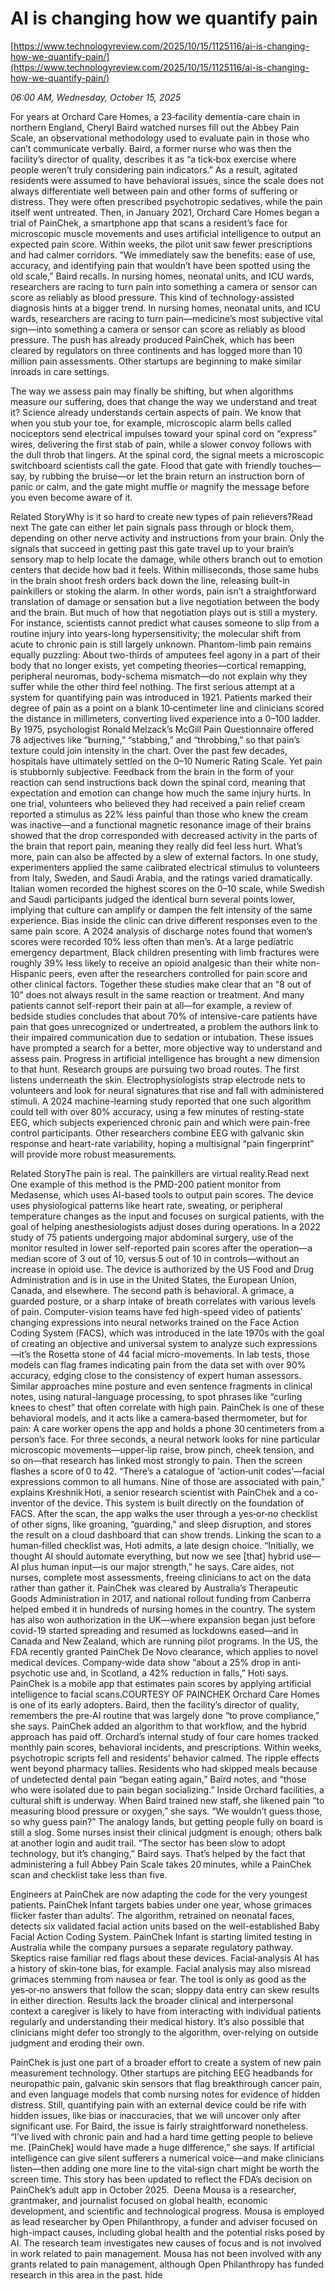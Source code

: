 # AI is changing how we quantify pain

[https://www.technologyreview.com/2025/10/15/1125116/ai-is-changing-how-we-quantify-pain/](https://www.technologyreview.com/2025/10/15/1125116/ai-is-changing-how-we-quantify-pain/)

*06:00 AM, Wednesday, October 15, 2025*

For years at Orchard Care Homes, a 23‑facility dementia-care chain in northern England, Cheryl Baird watched nurses fill out the Abbey Pain Scale, an observational methodology used to evaluate pain in those who can’t communicate verbally. Baird, a former nurse who was then the facility’s director of quality, describes it as “a tick‑box exercise where people weren’t truly considering pain indicators.” As a result, agitated residents were assumed to have behavioral issues, since the scale does not always differentiate well between pain and other forms of suffering or distress. They were often prescribed psychotropic sedatives, while the pain itself went untreated.  Then, in January 2021, Orchard Care Homes began a trial of PainChek, a smartphone app that scans a resident’s face for microscopic muscle movements and uses artificial intelligence to output an expected pain score. Within weeks, the pilot unit saw fewer prescriptions and had calmer corridors. “We immediately saw the benefits: ease of use, accuracy, and identifying pain that wouldn’t have been spotted using the old scale,” Baird recalls.  In nursing homes, neonatal units, and ICU wards, researchers are racing to turn pain into something a camera or sensor can score as reliably as blood pressure.  This kind of technology-assisted diagnosis hints at a bigger trend. In nursing homes, neonatal units, and ICU wards, researchers are racing to turn pain—medicine’s most subjective vital sign—into something a camera or sensor can score as reliably as blood pressure. The push has already produced PainChek, which has been cleared by regulators on three continents and has logged more than 10 million pain assessments. Other startups are beginning to make similar inroads in care settings.

The way we assess pain may finally be shifting, but when algorithms measure our suffering, does that change the way we understand and treat it? Science already understands certain aspects of pain. We know that when you stub your toe, for example, microscopic alarm bells called nociceptors send electrical impulses toward your spinal cord on “express” wires, delivering the first stab of pain, while a slower convoy follows with the dull throb that lingers. At the spinal cord, the signal meets a microscopic switchboard scientists call the gate. Flood that gate with friendly touches—say, by rubbing the bruise—or let the brain return an instruction born of panic or calm, and the gate might muffle or magnify the message before you even become aware of it.

Related StoryWhy is it so hard to create new types of pain relievers?Read next The gate can either let pain signals pass through or block them, depending on other nerve activity and instructions from your brain. Only the signals that succeed in getting past this gate travel up to your brain’s sensory map to help locate the damage, while others branch out to emotion centers that decide how bad it feels. Within milliseconds, those same hubs in the brain shoot fresh orders back down the line, releasing built-in painkillers or stoking the alarm. In other words, pain isn’t a straightforward translation of damage or sensation but a live negotiation between the body and the brain. But much of how that negotiation plays out is still a mystery. For instance, scientists cannot predict what causes someone to slip from a routine injury into years-long hypersensitivity; the molecular shift from acute to chronic pain is still largely unknown. Phantom-limb pain remains equally puzzling: About two-thirds of amputees feel agony in a part of their body that no longer exists, yet competing theories—cortical remapping, peripheral neuromas, body-schema mismatch—do not explain why they suffer while the other third feel nothing. The first serious attempt at a system for quantifying pain was introduced in 1921. Patients marked their degree of pain as a point on a blank 10‑centimeter line and clinicians scored the distance in millimeters, converting lived experience into a 0–100 ladder. By 1975, psychologist Ronald Melzack’s McGill Pain Questionnaire offered 78 adjectives like “burning,” “stabbing,” and “throbbing,” so that pain’s texture could join intensity in the chart. Over the past few decades, hospitals have ultimately settled on the 0–10 Numeric Rating Scale. Yet pain is stubbornly subjective. Feedback from the brain in the form of your reaction can send instructions back down the spinal cord, meaning that expectation and emotion can change how much the same injury hurts. In one trial, volunteers who believed they had received a pain relief cream reported a stimulus as 22% less painful than those who knew the cream was inactive—and a functional magnetic resonance image of their brains showed that the drop corresponded with decreased activity in the parts of the brain that report pain, meaning they really did feel less hurt.  What’s more, pain can also be affected by a slew of external factors. In one study, experimenters applied the same calibrated electrical stimulus to volunteers from Italy, Sweden, and Saudi Arabia, and the ratings varied dramatically. Italian women recorded the highest scores on the 0–10 scale, while Swedish and Saudi participants judged the identical burn several points lower, implying that culture can amplify or dampen the felt intensity of the same experience. Bias inside the clinic can drive different responses even to the same pain score. A 2024 analysis of discharge notes found that women’s scores were recorded 10% less often than men’s. At a large pediatric emergency department, Black children presenting with limb fractures were roughly 39% less likely to receive an opioid analgesic than their white non-Hispanic peers, even after the researchers controlled for pain score and other clinical factors. Together these studies make clear that an “8 out of 10” does not always result in the same reaction or treatment. And many patients cannot self-report their pain at all—for example, a review of bedside studies concludes that about 70% of intensive-care patients have pain that goes unrecognized or undertreated, a problem the authors link to their impaired communication due to sedation or intubation. These issues have prompted a search for a better, more objective way to understand and assess pain. Progress in artificial intelligence has brought a new dimension to that hunt. Research groups are pursuing two broad routes. The first listens underneath the skin. Electrophysiologists strap electrode nets to volunteers and look for neural signatures that rise and fall with administered stimuli. A 2024 machine-learning study reported that one such algorithm could tell with over 80% accuracy, using a few minutes of resting-state EEG, which subjects experienced chronic pain and which were pain-free control participants. Other researchers combine EEG with galvanic skin response and heart-rate variability, hoping a multisignal “pain fingerprint” will provide more robust measurements.

Related StoryThe pain is real. The painkillers are virtual reality.Read next One example of this method is the PMD-200 patient monitor from Medasense, which uses AI-based tools to output pain scores. The device uses physiological patterns like heart rate, sweating, or peripheral temperature changes as the input and focuses on surgical patients, with the goal of helping anesthesiologists adjust doses during operations. In a 2022 study of 75 patients undergoing major abdominal surgery, use of the monitor resulted in lower self-reported pain scores after the operation—a median score of 3 out of 10, versus 5 out of 10 in controls—without an increase in opioid use. The device is authorized by the US Food and Drug Administration and is in use in the United States, the European Union, Canada, and elsewhere. The second path is behavioral. A grimace, a guarded posture, or a sharp intake of breath correlates with various levels of pain. Computer-vision teams have fed high-speed video of patients’ changing expressions into neural networks trained on the Face Action Coding System (FACS), which was introduced in the late 1970s with the goal of creating an objective and universal system to analyze such expressions—it’s the Rosetta stone of 44 facial micro-movements. In lab tests, those models can flag frames indicating pain from the data set with over 90% accuracy, edging close to the consistency of expert human assessors. Similar approaches mine posture and even sentence fragments in clinical notes, using natural-language processing, to spot phrases like “curling knees to chest” that often correlate with high pain. PainChek is one of these behavioral models, and it acts like a camera‑based thermometer, but for pain: A care worker opens the app and holds a phone 30 centimeters from a person’s face. For three seconds, a neural network looks for nine particular microscopic movements—upper‑lip raise, brow pinch, cheek tension, and so on—that research has linked most strongly to pain. Then the screen flashes a score of 0 to 42. “There’s a catalogue of ‘action‑unit codes’—facial expressions common to all humans. Nine of those are associated with pain,” explains Kreshnik Hoti, a senior research scientist with PainChek and a co-inventor of the device. This system is built directly on the foundation of FACS. After the scan, the app walks the user through a yes‑or‑no checklist of other signs, like groaning, “guarding,” and sleep disruption, and stores the result on a cloud dashboard that can show trends. Linking the scan to a human‑filled checklist was, Hoti admits, a late design choice. “Initially, we thought AI should automate everything, but now we see [that] hybrid use—AI plus human input—is our major strength,” he says. Care aides, not nurses, complete most assessments, freeing clinicians to act on the data rather than gather it.  PainChek was cleared by Australia’s Therapeutic Goods Administration in 2017, and national rollout funding from Canberra helped embed it in hundreds of nursing homes in the country. The system has also won authorization in the UK—where expansion began just before covid-19 started spreading and resumed as lockdowns eased—and in Canada and New Zealand, which are running pilot programs. In the US, the FDA recently granted PainChek De Novo clearance, which applies to novel medical devices. Company‑wide data show “about a 25% drop in anti­psychotic use and, in Scotland, a 42% reduction in falls,” Hoti says.  PainChek is a mobile app that estimates pain scores by applying artificial intelligence to facial scans.COURTESY OF PAINCHEK   Orchard Care Homes is one of its early adopters. Baird, then the facility’s director of quality, remembers the pre‑AI routine that was largely done “to prove compliance,” she says. PainChek added an algorithm to that workflow, and the hybrid approach has paid off. Orchard’s internal study of four care homes tracked monthly pain scores, behavioral incidents, and prescriptions. Within weeks, psychotropic scripts fell and residents’ behavior calmed. The ripple effects went beyond pharmacy tallies. Residents who had skipped meals because of undetected dental pain “began eating again,” Baird notes, and “those who were isolated due to pain began socializing.” Inside Orchard facilities, a cultural shift is underway. When Baird trained new staff, she likened pain “to measuring blood pressure or oxygen,” she says. “We wouldn’t guess those, so why guess pain?” The analogy lands, but getting people fully on board is still a slog. Some nurses insist their clinical judgment is enough; others balk at another login and audit trail. “The sector has been slow to adopt technology, but it’s changing,” Baird says. That’s helped by the fact that administering a full Abbey Pain Scale takes 20 minutes, while a PainChek scan and checklist take less than five.

Engineers at PainChek are now adapting the code for the very youngest patients. PainChek Infant targets babies under one year, whose grimaces flicker faster than adults’. The algorithm, retrained on neonatal faces, detects six validated facial action units based on the well-established Baby Facial Action Coding System. PainChek Infant is starting limited testing in Australia while the company pursues a separate regulatory pathway. Skeptics raise familiar red flags about these devices. Facial‑analysis AI has a history of skin‑tone bias, for example. Facial analysis may also misread grimaces stemming from nausea or fear. The tool is only as good as the yes‑or‑no answers that follow the scan; sloppy data entry can skew results in either direction. Results lack the broader clinical and interpersonal context a caregiver is likely to have from interacting with individual patients regularly and understanding their medical history. It’s also possible that clinicians might defer too strongly to the algorithm, over-relying on outside judgment and eroding their own.

PainChek is just one part of a broader effort to create a system of new pain measurement technology. Other startups are pitching EEG headbands for neuropathic pain, galvanic skin sensors that flag breakthrough cancer pain, and even language models that comb nursing notes for evidence of hidden distress. Still, quantifying pain with an external device could be rife with hidden issues, like bias or inaccuracies, that we will uncover only after significant use. For Baird, the issue is fairly straightforward nonetheless. “I’ve lived with chronic pain and had a hard time getting people to believe me. [PainChek] would have made a huge difference,” she says. If artificial intelligence can give silent sufferers a numerical voice—and make clinicians listen—then adding one more line to the vital‑sign chart might be worth the screen time. This story has been updated to reflect the FDA’s decision on PainChek’s adult app in October 2025.  Deena Mousa is a researcher, grantmaker, and journalist focused on global health, economic development, and scientific and technological progress. Mousa is employed as lead researcher by Open Philanthropy, a funder and adviser focused on high-impact causes, including global health and the potential risks posed by AI. The research team investigates new causes of focus and is not involved in work related to pain management. Mousa has not been involved with any grants related to pain management, although Open Philanthropy has funded research in this area in the past. hide


